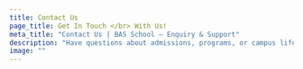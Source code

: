 ```yaml
---
title: Contact Us
page_title: Get In Touch </br> With Us!
meta_title: "Contact Us | BAS School – Enquiry & Support"
description: "Have questions about admissions, programs, or campus life at BAS School? Get in touch with us easily through our contact form. We're here to help!"
image: ""
---
```

